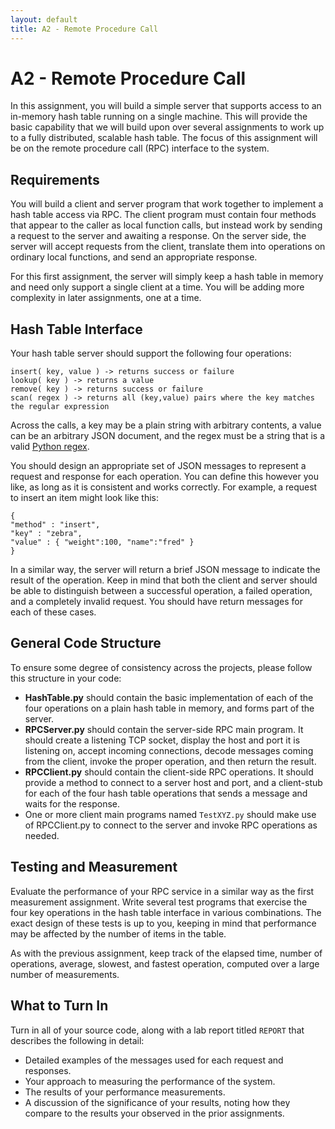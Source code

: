 ```yaml
---
layout: default
title: A2 - Remote Procedure Call
---
```

# A2 - Remote Procedure Call

In this assignment, you will build a simple server that supports
access to an in-memory hash table running on a single machine.
This will provide the basic capability that we will build upon over
several assignments to work up to a fully distributed, scalable hash table.
The focus of this assignment will be on the remote procedure call (RPC)
interface to the system.

## Requirements

You will build a client and server program that work together to
implement a hash table access via RPC.  The client
program must contain four methods that appear to the caller as local
function calls, but instead work by sending a request to the server
and awaiting a response.  On the server side, the server will accept
requests from the client, translate them into operations on
ordinary local functions, and send an appropriate response.

For this first assignment, the server will simply keep a hash table
in memory and need only support a single client at a time.
You will be adding more complexity in later assignments, one at a time.

## Hash Table Interface

Your hash table server should support the following four operations:

```
insert( key, value ) -> returns success or failure
lookup( key ) -> returns a value
remove( key ) -> returns success or failure
scan( regex ) -> returns all (key,value) pairs where the key matches the regular expression 
```

Across the calls, a key may be a plain string with arbitrary contents, a value can be an arbitrary JSON document, and the regex must be a string that is a valid [Python regex](https://docs.python.org/3/howto/regex.html).

You should design an appropriate set of JSON messages to represent a request and response for each operation.  You can define this however you like, as long
as it is consistent and works correctly. For example, a request to insert an item might look like this:

```
{
"method" : "insert",
"key" : "zebra",
"value" : { "weight":100, "name":"fred" }
}
```

In a similar way, the server will return a brief JSON message to indicate
the result of the operation.  Keep in mind that both the client and server
should be able to distinguish between a successful operation, a failed
operation, and a completely invalid request.  You should have return
messages for each of these cases.

## General Code Structure

To ensure some degree of consistency across the projects, please follow this structure in your code:

- **HashTable.py** should contain the basic implementation of each of the four operations on a plain hash table in memory, and forms part of the server.
- **RPCServer.py** should contain the server-side RPC main program.
It should create a listening TCP socket, display the host and port it is
listening on, accept incoming connections, decode messages coming from the
client, invoke the proper operation, and then return the result.
-  **RPCClient.py** should contain the client-side RPC operations.
It should provide a method to connect to a server host and port,
and a client-stub for each of the four hash table operations that sends
a message and waits for the response.  
-  One or more client main programs named `TestXYZ.py` should make use
of RPCClient.py to connect to the server and invoke RPC operations as needed.

## Testing and Measurement

Evaluate the performance of your RPC service in a similar way as the
first measurement assignment.  Write several test programs that exercise
the four key operations in the hash table interface in various combinations.  The exact design of these tests is up to you, keeping in mind that performance may be affected by the number of items in the table.

As with the previous assignment, keep track of the elapsed time,
number of operations, average, slowest, and fastest operation,
computed over a large number of measurements.

## What to Turn In

Turn in all of your source code, along with a lab report titled `REPORT`
that describes the following in detail:
- Detailed examples of the messages used for each request and responses.
- Your approach to measuring the performance of the system.
- The results of your performance measurements.
- A discussion of the significance of your results, noting how they compare to the results your observed in the prior assignments.
